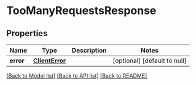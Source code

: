 # TooManyRequestsResponse
## Properties

| Name | Type | Description | Notes |
|------------ | ------------- | ------------- | -------------|
| **error** | [**ClientError**](ClientError.md) |  | [optional] [default to null] |

[[Back to Model list]](../README.md#documentation-for-models) [[Back to API list]](../README.md#documentation-for-api-endpoints) [[Back to README]](../README.md)

